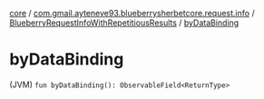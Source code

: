 [core](../../index.md) / [com.gmail.ayteneve93.blueberrysherbetcore.request.info](../index.md) / [BlueberryRequestInfoWithRepetitiousResults](index.md) / [byDataBinding](./by-data-binding.md)

# byDataBinding

(JVM) `fun byDataBinding(): ObservableField<ReturnType>`